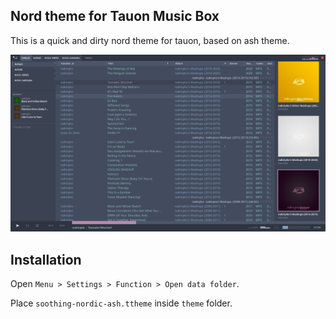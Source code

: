 ## Nord theme for Tauon Music Box

This is a quick and dirty nord theme for tauon, based on ash theme.

![preview](soothing-nordic-ash.png)

## Installation
Open `Menu > Settings > Function > Open data folder`.

Place `soothing-nordic-ash.ttheme` inside `theme` folder.
